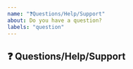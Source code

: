 ```yaml
---
name: "❓Questions/Help/Support"
about: Do you have a question?
labels: "question"
---
```


## ❓ Questions/Help/Support

<!-- If you have a question, please checkout other issues labeled as "question" (https://github.com/ hocus-dev/hocus/issues?q=is%3Aissue+is%3Aopen+label%3Aquestion) -->
<!-- If your question is not listed above or you need support or help, please provide a description-->
